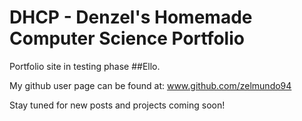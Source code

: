 # DHCP - Denzel's Homemade Computer Science Portfolio
Portfolio site in testing phase
##Ello.

My github user page can be found at: www.github.com/zelmundo94

Stay tuned for new posts and projects coming soon!
